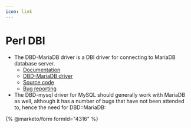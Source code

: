 ```yaml
---
icon: link
---
```


# Perl DBI

* The DBD-MariaDB driver is a DBI driver for connecting to MariaDB database server.
  * [Documentation](https://metacpan.org/pod/DBD::MariaDB)
  * [DBD-MariaDB driver](https://metacpan.org/release/DBD-MariaDB)
  * [Source code](https://github.com/gooddata/DBD-MariaDB)
  * [Bug reporting](https://github.com/gooddata/DBD-MariaDB/issues)
* The DBD-mysql driver for MySQL should generally work with MariaDB as well, although it has a number of bugs that have not been attended to, hence the need for DBD::MariaDB:

{% @marketo/form formId="4316" %}

